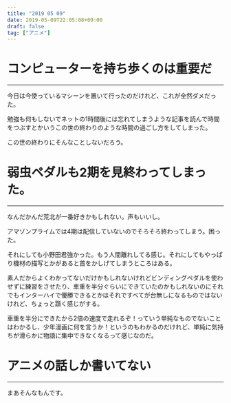 ```yaml
---
title: "2019 05 09"
date: 2019-05-09T22:05:08+09:00
draft: false
tag: ["アニメ"]
---
```

# コンピューターを持ち歩くのは重要だ
---
今日は今使っているマシーンを置いて行ったのだけれど、これが全然ダメだった。

勉強も何もしないでネットの1時間後には忘れてしまうような記事を読んで時間をつぶすとかいうこの世の終わりのような時間の過ごし方をしてしまった。

この世の終わりにそんなことしないだろう。

# 弱虫ペダルも2期を見終わってしまった。
---
なんだかんだ荒北が一番好きかもしれない。声もいいし。

アマゾンプライムでは4期は配信していないのでそろそろ終わってしまう。困った。

それにしても小野田君強かった。もう人間離れしてる感じ。それにしてもやっぱり機材の描写とかがあると首をかしげてしまうところはある。

素人だからよくわかってないだけかもしれないけれどビンディングペダルを使わせずに練習をさせたり、車重を半分ぐらいにできていたのかもしれないのにそれでもインターハイで優勝できるとかはそれですべてが台無しになるものではないけれど、ちょっと躓く感じがする。

車重を半分にできたから2倍の速度で走れるぞ！っていう単純なものでないことはわかるし、少年漫画に何を言うか！というのもわかるのだけれど、単純に気持ちが滑らかに物語に集中できなくなるって感じなのだ。

# アニメの話しか書いてない
---
まあそんなもんです。
